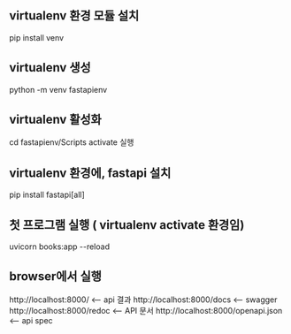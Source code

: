 ## virtualenv 환경 모듈 설치
pip install venv

## virtualenv 생성
python -m venv fastapienv

## virtualenv 활성화
cd fastapienv/Scripts
activate 실행

## virtualenv 환경에, fastapi 설치
pip install fastapi[all]


## 첫 프로그램 실행 ( virtualenv activate 환경임)
uvicorn books:app --reload

## browser에서 실행
http://localhost:8000/       <-- api 결과
http://localhost:8000/docs   <-- swagger
http://localhost:8000/redoc   <-- API 문서
http://localhost:8000/openapi.json  <-- api spec

